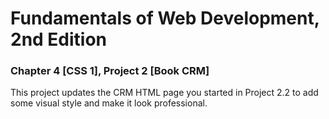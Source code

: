 # Fundamentals of Web Development, 2nd Edition

### Chapter 4 [CSS 1], Project 2 [Book CRM]

This project updates the CRM HTML page you started in Project 2.2 to add some visual style and make it look professional.
